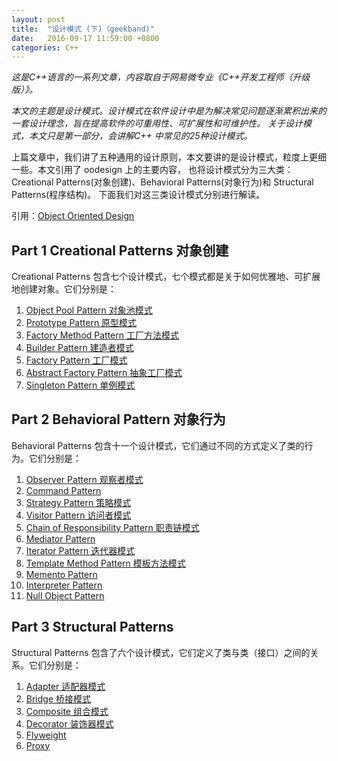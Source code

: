 ```yaml
---
layout: post
title:  "设计模式 (下)（geekband)"
date:   2016-09-17 11:59:00 +0800
categories: C++
---
```


*这是C++语言的一系列文章，内容取自于网易微专业《C++开发工程师（升级版）》。*

*本文的主题是设计模式。设计模式在软件设计中是为解决常见问题逐渐累积出来的一套设计理念，旨在提高软件的可重用性、可扩展性和可维护性。*
*关于设计模式，本文只是第一部分，会讲解C++ 中常见的25种设计模式。*

上篇文章中，我们讲了五种通用的设计原则，本文要讲的是设计模式，粒度上更细一些。本文引用了 oodesign 上的主要内容，
也将设计模式分为三大类：Creational Patterns(对象创建)、Behavioral Patterns(对象行为)和 Structural Patterns(程序结构)。
下面我们对这三类设计模式分别进行解读。

引用：[Object Oriented Design](http://www.oodesign.com/ "oodeisgn")

## Part 1 Creational Patterns 对象创建

Creational Patterns 包含七个设计模式，七个模式都是关于如何优雅地、可扩展地创建对象。它们分别是：

1. [Object Pool Pattern 对象池模式](http://www.oodesign.com/object-pool-pattern.html "object pool")
2. [Prototype Pattern 原型模式](http://www.oodesign.com/object-pool-pattern.html "prototype")
3. [Factory Method Pattern 工厂方法模式](http://www.oodesign.com/factory-method-pattern.html "factory method")
4. [Builder Pattern 建造者模式](http://www.oodesign.com/builder-pattern.html "builder")
5. [Factory Pattern 工厂模式](http://www.oodesign.com/factory-pattern.html "factory")
6. [Abstract Factory Pattern 抽象工厂模式](http://www.oodesign.com/abstract-factory-pattern.html "abstract factory")
7. [Singleton Pattern  单例模式](http://www.oodesign.com/singleton-pattern.html "singleton")

## Part 2 Behavioral Pattern 对象行为

Behavioral Patterns 包含十一个设计模式，它们通过不同的方式定义了类的行为。它们分别是：

1. [Observer Pattern 观察者模式](http://www.oodesign.com/observer-pattern.html "observer")
2. [Command Pattern ](http://www.oodesign.com/command-pattern.html "command")
3. [Strategy Pattern 策略模式](http://www.oodesign.com/strategy-pattern.html "strategy")
4. [Visitor Pattern 访问者模式](http://www.oodesign.com/strategy-pattern.html "visitor")
5. [Chain of Responsibility Pattern 职责链模式](http://www.oodesign.com/chain-of-responsibility-pattern.html "chain of responsibility")
6. [Mediator Pattern ](http://www.oodesign.com/mediator-pattern.html "mediator pattern")
7. [Iterator Pattern 迭代器模式](http://www.oodesign.com/iterator-pattern.html "iterator")
8. [Template Method Pattern 模板方法模式](http://www.oodesign.com/template-method-pattern.html "template method")
9. [Memento Pattern](http://www.oodesign.com/memento-pattern.html "memento")
10. [Interpreter Pattern](http://www.oodesign.com/interpreter-pattern.html "interpreter")
11. [Null Object Pattern](http://www.oodesign.com/null-object-pattern.html "null object")

## Part 3 Structural Patterns 

Structural Patterns 包含了六个设计模式，它们定义了类与类（接口）之间的关系。它们分别是：

1. [Adapter 适配器模式](http://www.oodesign.com/adapter-pattern.html "adapter")
2. [Bridge 桥接模式](http://www.oodesign.com/bridge-pattern.html "bridge")
3. [Composite 组合模式](http://www.oodesign.com/composite-pattern.html "composite")
4. [Decorator 装饰器模式](http://www.oodesign.com/decorator-pattern.html "decorator")
5. [Flyweight](http://www.oodesign.com/flyweight-pattern.html "fly weight")
6. [Proxy](http://www.oodesign.com/proxy-pattern.html "proxy")